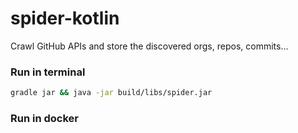 # spider-kotlin

Crawl GitHub APIs and store the discovered orgs, repos, commits...

### Run in terminal

``` bash
gradle jar && java -jar build/libs/spider.jar 
```

### Run in docker

``` bash
```
